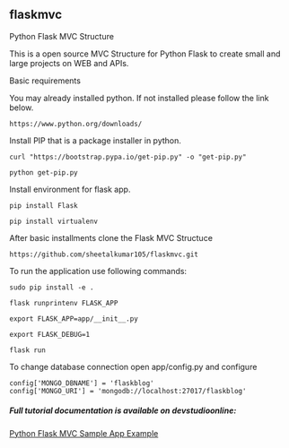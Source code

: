 ## flaskmvc


Python Flask MVC Structure

This is a open source MVC Structure for Python Flask to create small and large projects on WEB and APIs.

Basic requirements

You may already installed python. If not installed please follow the link below.

	https://www.python.org/downloads/

Install PIP that is a package installer in python.

	curl "https://bootstrap.pypa.io/get-pip.py" -o "get-pip.py"

	python get-pip.py


Install environment for flask app.

	pip install Flask

	pip install virtualenv


After basic installments clone the Flask MVC Structuce

	https://github.com/sheetalkumar105/flaskmvc.git


To run the application use following commands:

	sudo pip install -e .

	flask runprintenv FLASK_APP

	export FLASK_APP=app/__init__.py

	export FLASK_DEBUG=1

	flask run


To change database connection open app/config.py and configure

	config['MONGO_DBNAME'] = 'flaskblog'
	config['MONGO_URI'] = 'mongodb://localhost:27017/flaskblog'
	
##### Full tutorial documentation is available on devstudioonline:

[Python Flask MVC Sample App Example](https://devstudioonline.com/article/create-python-flask-app-in-mvc-format) 

